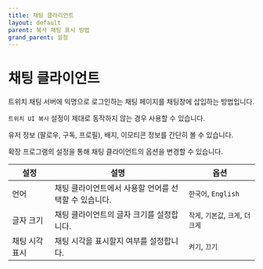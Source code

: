 ```yaml
---
title: 채팅 클라리언트
layout: default
parent: 복사 채팅 표시 방법
grand_parent: 설정
---
```


# 채팅 클라이언트

트위치 채팅 서버에 익명으로 로그인하는 채팅 페이지를 채팅창에 삽입하는 방법입니다.

`트위치 UI 복사` 설정이 제대로 동작하지 않는 경우 사용할 수 있습니다.

유저 정보 (팔로우, 구독, 프로필), 배지, 이모티콘 정보를 간단히 볼 수 있습니다.

확장 프로그램의 설정을 통해 채팅 클라이언트의 옵션을 변경할 수 있습니다.

|설정|설명|옵션|
|---|---|---|
|언어| 채팅 클라이언트에서 사용할 언어를 선택할 수 있습니다.|`한국어`, `English`|
|글자 크기| 채팅 클라이언트의 글자 크기를 설정합니다.|`작게`, `기본값`, `크게`, `더 크게`|
|채팅 시각 표시| 채팅 시각을 표시할지 여부를 설정합니다.|`켜기`, `끄기`|
